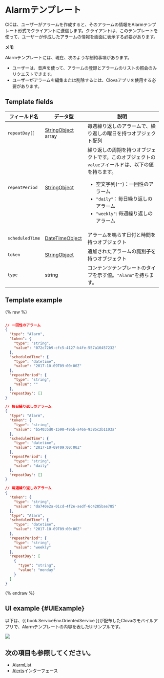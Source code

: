 # Alarmテンプレート
CICは、ユーザーがアラームを作成すると、そのアラームの情報をAlarmテンプレート形式でクライアントに送信します。クライアントは、このテンプレートを使って、ユーザーが作成したアラームの情報を画面に表示する必要があります。

<div class="note">
<p><strong>メモ</strong></p>
<p>Alarmテンプレートには、現在、次のような制約事項があります。</p>
<ul>
  <li>ユーザーは、音声を使って、アラームの登録とアラームのリストの照会のみリクエストできます。</li>
  <li>ユーザーがアラームを編集または削除するには、Clovaアプリを使用する必要があります。</li>
</ul>
</div>

## Template fields

| フィールド名       | データ型    | 説明                     |
|---------------|---------|-----------------------------|
| `repeatDay[]`     | [StringObject](/CIC/References/ContentTemplates/Shared_Objects.md#StringObject) array | 毎週繰り返しのアラームで、繰り返しの曜日を持つオブジェクト配列     |
| `repeatPeriod`  | [StringObject](/CIC/References/ContentTemplates/Shared_Objects.md#StringObject)     | 繰り返しの周期を持つオブジェクトです。このオブジェクトの`value`フィールドは、以下の値を持ちます。<ul><li>空文字列(<code>""</code>)：一回性のアラーム</li><li><code>"daily"</code>：毎日繰り返しのアラーム</li><li><code>"weekly"</code>: 毎週繰り返しのアラーム</li></ul> |
| `scheduledTime` | [DateTimeObject](/CIC/References/ContentTemplates/Shared_Objects.md#DateTimeObject) | アラームを鳴らす日付と時間を持つオブジェクト                         |
| `token`         | [StringObject](/CIC/References/ContentTemplates/Shared_Objects.md#StringObject)     | 追加されたアラームの識別子を持つオブジェクト                            |
| `type`          | string                                                                              | コンテンツテンプレートのタイプを示す値。`"Alarm"`を持ちます。             |

## Template example

{% raw %}

```json

// 一回性のアラーム
{
  "type": "Alarm",
  "token": {
    "type": "string",
    "value": "072c72b9-cfc5-4127-b4fe-557a10457232"
  },
  "scheduledTime": {
    "type": "datetime",
    "value": "2017-10-09T09:00:00Z"
  },
  "repeatPeriod": {
    "type": "string",
    "value": ""
  },
  "repeatDay": []
}

// 毎日繰り返しのアラーム
{
  "type": "Alarm",
  "token": {
    "type": "string",
    "value": "b5403bd0-1598-495b-a466-9385c2b1103a"
  },
  "scheduledTime": {
    "type": "datetime",
    "value": "2017-10-09T09:00:00Z"
  },
  "repeatPeriod": {
    "type": "string",
    "value": "daily"
  },
  "repeatDay": []
}

// 毎週繰り返しのアラーム
{
  "token": {
    "type": "string",
    "value": "da740e2a-01cd-4f2e-aedf-6c4285bae785"
  },
  "type": "Alarm",
  "scheduledTime": {
    "type": "datetime",
    "value": "2017-10-09T09:00:00Z"
  },
  "repeatPeriod": {
    "type": "string",
    "value": "weekly"
  },
  "repeatDay": [
    {
      "type": "string",
      "value": "monday"
    }
  ]
}
```

{% endraw %}

## UI example {#UIExample}

以下は、{{ book.ServiceEnv.OrientedService }}が配布したClovaのモバイルアプリで、Alarmテンプレートの内容を表したUIサンプルです。

![](/CIC/Resources/Images/Content_Template-Alarm.png)

## 次の項目も参照してください。
* [AlarmList](/CIC/References/ContentTemplates/AlarmList.md)
* [Alerts](/CIC/References/CICInterface/Alerts.md)インターフェース

